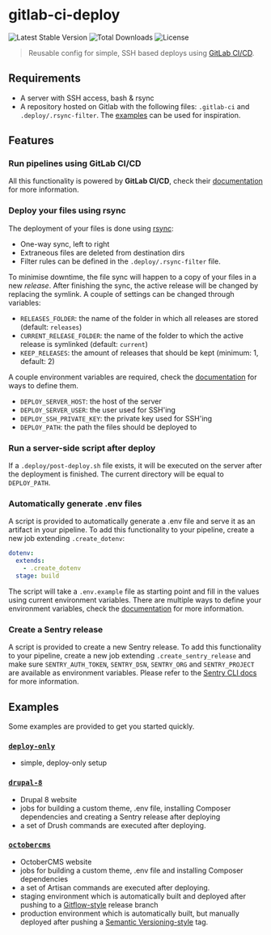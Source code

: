 gitlab-ci-deploy
======================

![Latest Stable Version](https://img.shields.io/github/v/release/DieterHolvoet/gitlab-ci-deploy)
![Total Downloads](https://img.shields.io/github/downloads/DieterHolvoet/gitlab-ci-deploy/total)
![License](https://img.shields.io/github/license/DieterHolvoet/gitlab-ci-deploy)

> Reusable config for simple, SSH based deploys using [GitLab CI/CD]((https://docs.gitlab.com/ee/ci)).

## Requirements
- A server with SSH access, bash & rsync
- A repository hosted on Gitlab with the following files: `.gitlab-ci` and 
 `.deploy/.rsync-filter`. The [examples](#examples) can be used for 
 inspiration.

## Features
### Run pipelines using GitLab CI/CD
All this functionality is powered by **GitLab CI/CD**, check their 
 [documentation](https://docs.gitlab.com/ee/ci/) for more information.

### Deploy your files using rsync
The deployment of your files is done using 
 [rsync](http://manpages.ubuntu.com/manpages/eoan/en/man1/rsync.1.html):
- One-way sync, left to right
- Extraneous files are deleted from destination dirs
- Filter rules can be defined in the `.deploy/.rsync-filter` file.

To minimise downtime, the file sync will happen to a copy of your files 
 in a new _release_. After finishing the sync, the active release will be
 changed by replacing the symlink. A couple of settings can be changed 
 through variables:
- `RELEASES_FOLDER`: the name of the folder in which all releases are 
    stored (default: `releases`)
- `CURRENT_RELEASE_FOLDER`: the name of the folder to which the active 
    release is symlinked (default: `current`)
- `KEEP_RELEASES`: the amount of releases that should be kept (minimum: 1,
    default: 2)


A couple environment variables are required, check the [documentation](https://docs.gitlab.com/ee/ci/variables/) for ways to define them.
- `DEPLOY_SERVER_HOST`: the host of the server
- `DEPLOY_SERVER_USER`: the user used for SSH'ing
- `DEPLOY_SSH_PRIVATE_KEY`: the private key used for SSH'ing
- `DEPLOY_PATH`: the path the files should be deployed to

### Run a server-side script after deploy
If a `.deploy/post-deploy.sh` file exists, it will be executed on the 
 server after the deployment is finished. The current directory will be 
 equal to `DEPLOY_PATH`.

### Automatically generate .env files
A script is provided to automatically generate a .env file and serve it as
 an artifact in your pipeline. To add this functionality to your pipeline, 
 create a new job extending `.create_dotenv`:
 
 ```yaml
 dotenv:
   extends:
     - .create_dotenv
   stage: build
 ```
 
The script will take a `.env.example` file as starting point and fill in 
 the values using current environment variables. There are multiple ways 
 to define your environment variables, check the 
 [documentation](https://docs.gitlab.com/ee/ci/variables/) for more 
 information.

### Create a Sentry release
A script is provided to create a new Sentry release. To add this functionality to your pipeline, 
 create a new job extending `.create_sentry_release` and make sure `SENTRY_AUTH_TOKEN`, `SENTRY_DSN`, `SENTRY_ORG` and 
 `SENTRY_PROJECT` are available as environment variables. Please refer to the 
 [Sentry CLI docs](https://docs.sentry.io/product/cli/configuration/#configuration-values) for more information.

## Examples
Some examples are provided to get you started quickly.

### [`deploy-only`](examples/deploy-only)
- simple, deploy-only setup

### [`drupal-8`](examples/drupal-8)
- Drupal 8 website
- jobs for building a custom theme, .env file, installing Composer dependencies and creating a Sentry release after deploying
- a set of Drush commands are executed after deploying.

### [`octobercms`](examples/octobercms)
- OctoberCMS website
- jobs for building a custom theme, .env file and installing Composer dependencies
- a set of Artisan commands are executed after deploying.
- staging environment which is automatically built and deployed after pushing to a [Gitflow-style](https://nvie.com/posts/a-successful-git-branching-model) release branch
- production environment which is automatically built, but manually deployed after pushing a [Semantic Versioning-style](https://semver.org) tag.
